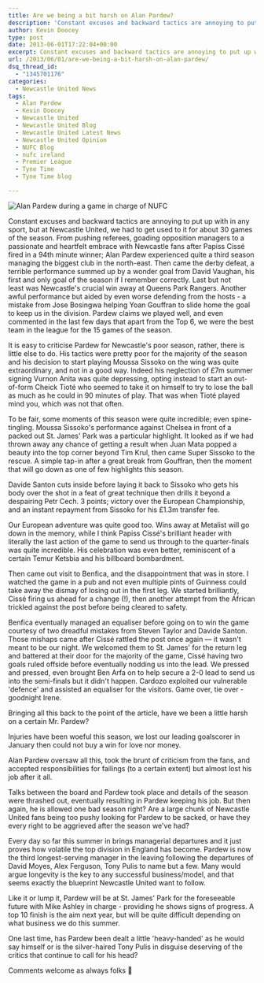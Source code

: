 ```yaml
---
title: Are we being a bit harsh on Alan Pardew?
description: 'Constant excuses and backward tactics are annoying to put up with in any sport, but at Newcastle United, we had to get used to under Alan Pardew.'
author: Kevin Doocey
type: post
date: 2013-06-01T17:22:04+00:00
excerpt: Constant excuses and backward tactics are annoying to put up with in any sport, but at Newcastle United, we had to get used to it for about 30 games of the season. From pushing referees, goading opposition managers..
url: /2013/06/01/are-we-being-a-bit-harsh-on-alan-pardew/
dsq_thread_id:
  - "1345701176"
categories:
  - Newcastle United News
tags:
  - Alan Pardew
  - Kevin Doocey
  - Newcastle United
  - Newcastle United Blog
  - Newcastle United Latest News
  - Newcastle United Opinion
  - NUFC Blog
  - nufc ireland
  - Premier League
  - Tyne Time
  - Tyne Time blog

---
```

![Alan Pardew during a game in charge of NUFC](https://www.tynetime.com/wp-content/uploads/2012/12/Alan-Pardew-NUFC-SJP.jpg "Pardew - Feels that Newcastle United's 16th place finish did not reflect ability of squad")

Constant excuses and backward tactics are annoying to put up with in any sport, but at Newcastle United, we had to get used to it for about 30 games of the season. From pushing referees, goading opposition managers to a passionate and heartfelt embrace with Newcastle fans after Papiss Cissé fired in a 94th minute winner; Alan Pardew experienced quite a third season managing the biggest club in the north-east. Then came the derby defeat, a terrible performance summed up by a wonder goal from David Vaughan, his first and only goal of the season if I remember correctly. Last but not least was Newcastle's crucial win away at Queens Park Rangers. Another awful performance but aided by even worse defending from the hosts - a mistake from Jose Bosingwa helping Yoan Gouffran  to slide home the goal to keep us in the division. Pardew claims we played well, and even commented in the last few days that apart from the Top 6, we were the best team in the league for the 15 games of the season.

It is easy to criticise Pardew for Newcastle's poor season, rather, there is little else to do. His tactics were pretty poor for the majority of the season and his decision to start playing Moussa Sissoko on the wing was quite extraordinary, and not in a good way. Indeed his neglection of £7m summer signing Vurnon Anita was quite depressing, opting instead to start an out-of-form Cheick Tioté who seemed to take it on himself to try to lose the ball as much as he could in 90 minutes of play. That was when Tioté played mind you, which was not that often.

To be fair, some moments of this season were quite incredible; even spine-tingling. Moussa Sissoko's performance against Chelsea in front of a packed out St. James' Park was a particular highlight. It looked as if we had thrown away any chance of getting a result when Juan Mata popped a beauty into the top corner beyond Tim Krul, then came Super Sissoko to the rescue. A simple tap-in after a great break from Gouffran, then the moment that will go down as one of few highlights this season.

Davide Santon cuts inside before laying it back to Sissoko who gets his body over the shot in a feat of great technique then drills it beyond a despairing Petr Cech. 3 points; victory over the European Championship, and an instant repayment from Sissoko for his £1.3m transfer fee.

Our European adventure was quite good too. Wins away at Metalist will go down in the memory, while I think Papiss Cissé's brilliant header with literally the last action of the game to send us through to the quarter-finals was quite incredible. His celebration was even better, reminiscent of a certain Temur Ketsbia and his billboard bombardment.

Then came out visit to Benfica, and the disappointment that was in store. I watched the game in a pub and not even multiple pints of Guinness could take away the dismay of losing out in the first leg. We started brilliantly, Cissé firing us ahead for a change (!), then another attempt from the African trickled against the post before being cleared to safety.

Benfica eventually managed an equaliser before going on to win the game courtesy of two dreadful mistakes from Steven Taylor and Davide Santon. Those mishaps came after Cissé rattled the post once again — it wasn't meant to be our night. We welcomed them to St. James' for the return leg and battered at their door for the majority of the game, Cissé having two goals ruled offside before eventually nodding us into the lead. We pressed and pressed, even brought Ben Arfa on to help secure a 2-0 lead to send us into the semi-finals but it didn't happen. Cardozo exploited our vulnerable 'defence' and assisted an equaliser for the visitors. Game over, tie over - goodnight Irene.

Bringing all this back to the point of the article, have we been a little harsh on a certain Mr. Pardew?

Injuries have been woeful this season, we lost our leading goalscorer in January then could not buy a win for love nor money.

Alan Pardew oversaw all this, took the brunt of criticism from the fans, and accepted responsibilities for failings (to a certain extent) but almost lost his job after it all.

Talks between the board and Pardew took place and details of the season were thrashed out, eventually resulting in Pardew keeping his job. But then again, he is allowed one bad season right? Are a large chunk of Newcastle United fans being too pushy looking for Pardew to be sacked, or have they every right to be aggrieved after the season we've had?

Every day so far this summer in brings managerial departures and it just proves how volatile the top division in England has become. Pardew is now the third longest-serving manager in the leaving following the departures of David Moyes, Alex Ferguson, Tony Pulis to name but a few. Many would argue longevity is the key to any successful business/model, and that seems exactly the blueprint Newcastle United want to follow.

Like it or lump it, Pardew will be at St. James' Park for the foreseeable future with Mike Ashley in charge - providing he shows signs of progress. A top 10 finish is the aim next year, but will be quite difficult depending on what business we do this summer.

One last time, has Pardew been dealt a little 'heavy-handed' as he would say himself or is the silver-haired Tony Pulis in disguise deserving of the critics that continue to call for his head?

Comments welcome as always folks 🙂
